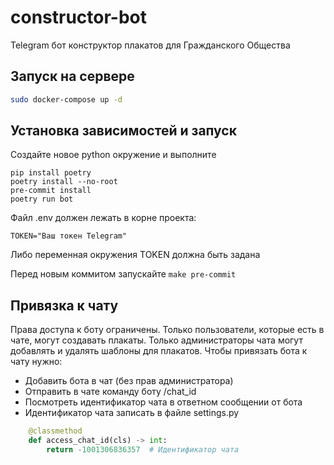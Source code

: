 # constructor-bot
Telegram бот конструктор плакатов для Гражданского Общества

## Запуск на сервере
```bash
sudo docker-compose up -d
```

## Установка зависимостей и запуск

Создайте новое python окружение и выполните
```
pip install poetry
poetry install --no-root
pre-commit install
poetry run bot
```

Файл .env должен лежать в корне проекта:
```
TOKEN="Ваш токен Telegram"
```
Либо переменная окружения TOKEN должна быть задана

Перед новым коммитом запускайте `make pre-commit`

## Привязка к чату

Права доступа к боту ограничены. Только пользователи, которые есть в чате, могут создавать плакаты.
Только администраторы чата могут добавлять и удалять шаблоны для плакатов.
Чтобы привязать бота к чату нужно:
* Добавить бота в чат (без прав администратора)
* Отправить в чате команду боту /chat_id
* Посмотреть идентификатор чата в ответном сообщении от бота
* Идентификатор чата записать в файле settings.py
```python
    @classmethod
    def access_chat_id(cls) -> int:
        return -1001306836357  # Идентификатор чата
```
